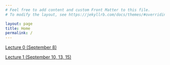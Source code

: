 ```yaml
---
# Feel free to add content and custom Front Matter to this file.
# To modify the layout, see https://jekyllrb.com/docs/themes/#overriding-theme-defaults

layout: page
title: Home
permalink: /
---
```


<a href="">Lecture 0 (September 8)</a>

<a href="">Lecture 1 (September 10, 13, 15)</a>


